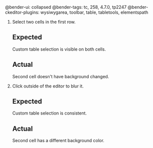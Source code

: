 @bender-ui: collapsed
@bender-tags: tc, 258, 4.7.0, tp2247
@bender-ckeditor-plugins: wysiwygarea, toolbar, table, tabletools, elementspath

1. Select two cells in the first row.

	## Expected

	Custom table selection is visible on both cells.

	## Actual

	Second cell doesn't have background changed.

1. Click outside of the editor to blur it.

	## Expected

	Custom table selection is consistent.

	## Actual

	Second cell has a different background color.